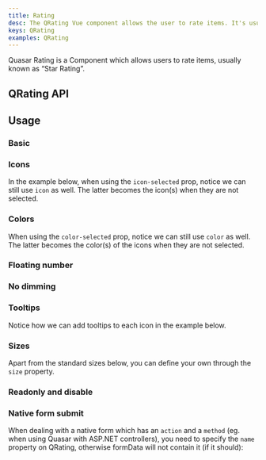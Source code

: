 ```yaml
---
title: Rating
desc: The QRating Vue component allows the user to rate items. It's usually known as 'star rating'.
keys: QRating
examples: QRating
---
```


Quasar Rating is a Component which allows users to rate items, usually known as “Star Rating”.

## QRating API

<doc-api file="QRating" />

## Usage

### Basic

<doc-example title="Basic" file="Basic" />

<doc-example title="Custom number of choices" file="Max" />

### Icons

<doc-example title="Image icons" file="Images" />

In the example below, when using the `icon-selected` prop, notice we can still use `icon` as well. The latter becomes the icon(s) when they are not selected.

<doc-example title="Different icon when selected" file="SelectedIcon" />

<doc-example title="Different icon for each rating" file="ArrayIcon" />

### Colors

When using the `color-selected` prop, notice we can still use `color` as well. The latter becomes the color(s) of the icons when they are not selected.

<doc-example title="Different color for each rating" file="Colors" />

### Floating number

<doc-example title="Different icon and color when half selected" file="HalfSelected" />

### No dimming

<doc-example title="No dimming" file="NoDimming" />

### Tooltips

Notice how we can add tooltips to each icon in the example below.

<doc-example title="With QTooltip" file="SlotTip" />

### Sizes

Apart from the standard sizes below, you can define your own through the `size` property.

<doc-example title="Standard sizes" file="StandardSizes" />

### Readonly and disable

<doc-example title="Readonly and disable" file="ReadonlyDisable" />

### Native form submit

When dealing with a native form which has an `action` and a `method` (eg. when using Quasar with ASP.NET controllers), you need to specify the `name` property on QRating, otherwise formData will not contain it (if it should):

<doc-example title="Native form" file="NativeForm" />
